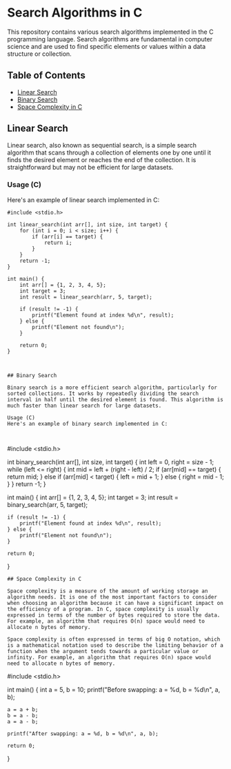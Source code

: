 # Search Algorithms in C

This repository contains various search algorithms implemented in the C programming language. Search algorithms are fundamental in computer science and are used to find specific elements or values within a data structure or collection.

## Table of Contents

- [Linear Search](#linear-search)
- [Binary Search](#binary-search)
- [Space Complexity in C](#space-complexity-in-c)

## Linear Search

Linear search, also known as sequential search, is a simple search algorithm that scans through a collection of elements one by one until it finds the desired element or reaches the end of the collection. It is straightforward but may not be efficient for large datasets.

### Usage (C)

Here's an example of linear search implemented in C:

```
#include <stdio.h>

int linear_search(int arr[], int size, int target) {
    for (int i = 0; i < size; i++) {
        if (arr[i] == target) {
            return i;
        }
    }
    return -1;
}

int main() {
    int arr[] = {1, 2, 3, 4, 5};
    int target = 3;
    int result = linear_search(arr, 5, target);
    
    if (result != -1) {
        printf("Element found at index %d\n", result);
    } else {
        printf("Element not found\n");
    }
    
    return 0;
}



## Binary Search

Binary search is a more efficient search algorithm, particularly for sorted collections. It works by repeatedly dividing the search interval in half until the desired element is found. This algorithm is much faster than linear search for large datasets.

Usage (C)
Here's an example of binary search implemented in C:



``````

#include <stdio.h>

int binary_search(int arr[], int size, int target) {
    int left = 0, right = size - 1;
    while (left <= right) {
        int mid = left + (right - left) / 2;
        if (arr[mid] == target) {
            return mid;
        } else if (arr[mid] < target) {
            left = mid + 1;
        } else {
            right = mid - 1;
        }
    }
    return -1;
}

int main() {
    int arr[] = {1, 2, 3, 4, 5};
    int target = 3;
    int result = binary_search(arr, 5, target);
    
    if (result != -1) {
        printf("Element found at index %d\n", result);
    } else {
        printf("Element not found\n");
    }
    
    return 0;
}


``````
## Space Complexity in C

Space complexity is a measure of the amount of working storage an algorithm needs. It is one of the most important factors to consider when choosing an algorithm because it can have a significant impact on the efficiency of a program. In C, space complexity is usually expressed in terms of the number of bytes required to store the data. For example, an algorithm that requires O(n) space would need to allocate n bytes of memory.

Space complexity is often expressed in terms of big O notation, which is a mathematical notation used to describe the limiting behavior of a function when the argument tends towards a particular value or infinity. For example, an algorithm that requires O(n) space would need to allocate n bytes of memory.

``````

#include <stdio.h>

int main() {
    int a = 5, b = 10;
    printf("Before swapping: a = %d, b = %d\n", a, b);
    
    a = a + b;
    b = a - b;
    a = a - b;
    
    printf("After swapping: a = %d, b = %d\n", a, b);
    
    return 0;
}


``````